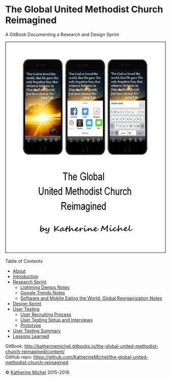 # The Global United Methodist Church Reimagined

A GitBook Documenting a Research and Design Sprint

![](cover.jpg)

Table of Contents
* [About](README.md)
* [Introduction](introduction.md)
* [Research Sprint](research-sprint/research-sprint.md)
   * [Lightning Demos Notes](research-sprint/lightning-demos-notes.md)
   * [Google Trends Notes](research-sprint/google-trends-notes.md)
   * [Software and Mobile Eating the World, Global Reorganization Notes](research-sprint/software-and-mobile-eating-the-world,-global-reorganization-notes.md)
* [Design Sprint](design-sprint/design-sprint.md)
* [User Testing](user-testing/user-testing.md)
   * [User Recruiting Process](user-testing/user-recruiting-process.md)
   * [User Testing Setup and Interviews](user-testing/user-testing-setup-and-interviews.md)
   * [Prototype](prototype/prototype.md)
* [User Testing Summary](user-testing/user-testing-summary.md)
* [Lessons Learned](lessons-learned.md)
 
GitBook: http://katherinemichel.gitbooks.io/the-global-united-methodist-church-reimagined/content/
<br> 
GitHub repo: https://github.com/KatherineMichel/the-global-united-methodist-church-reimagined

© [Katherine Michel](https://twitter.com/katimichel) 2015-2016

